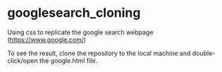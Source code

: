 # googlesearch_cloning

Using css to replicate the google search webpage (https://www.google.com/)

To see the result, clone the repository to the local machine and double-click/open the google.html file.
